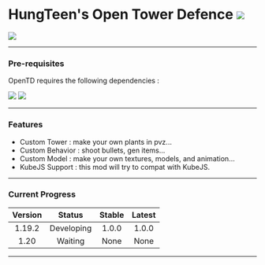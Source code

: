 # HungTeen's Open Tower Defence [![](https://cf.way2muchnoise.eu/full_807555_downloads.svg)](https://www.curseforge.com/minecraft/mc-mods/open-tower-defence)

[![](https://cf.way2muchnoise.eu/versions/807555.svg)](https://www.curseforge.com/minecraft/mc-mods/open-tower-defence)

---
### Pre-requisites
OpenTD requires the following dependencies :

[![]( https://cf.way2muchnoise.eu/title/hungteens-lib.svg)](https://www.curseforge.com/minecraft/mc-mods/hungteens-lib)
[![]( https://cf.way2muchnoise.eu/title/geckolib.svg)](https://www.curseforge.com/minecraft/mc-mods/geckolib)

---

### Features
* Custom Tower : make your own plants in pvz... <br>
* Custom Behavior : shoot bullets, gen items... <br>
* Custom Model : make your own textures, models, and animation... <br>
* KubeJS Support : this mod will try to compat with KubeJS. <br>
---

### Current Progress

| Version |   Status   | Stable | Latest |
|:-------:|:----------:|:------:|:------:|
| 1.19.2  | Developing | 1.0.0  | 1.0.0  |
|  1.20   |  Waiting   |  None  |  None  |

---
